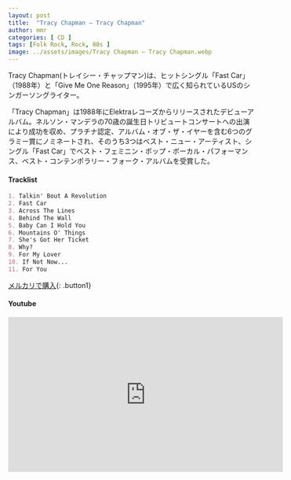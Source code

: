 ```yaml
---
layout: post
title:  "Tracy Chapman – Tracy Chapman"
author: mmr
categories: [ CD ]
tags: [Folk Rock, Rock, 80s ]
image: ../assets/images/Tracy Chapman – Tracy Chapman.webp
---
```


Tracy Chapman(トレイシー・チャップマン)は、ヒットシングル「Fast Car」（1988年）と「Give Me One Reason」（1995年）で広く知られているUSのシンガーソングライター。

「Tracy Chapman」は1988年にElektraレコーズからリリースされたデビューアルバム。ネルソン・マンデラの70歳の誕生日トリビュートコンサートへの出演により成功を収め、プラチナ認定、アルバム・オブ・ザ・イヤーを含む6つのグラミー賞にノミネートされ、そのうち3つはベスト・ニュー・アーティスト、シングル「Fast Car」でベスト・フェミニン・ポップ・ボーカル・パフォーマンス、ベスト・コンテンポラリー・フォーク・アルバムを受賞した。

#### Tracklist
```md
1. Talkin' Bout A Revolution
2. Fast Car
3. Across The Lines
4. Behind The Wall
5. Baby Can I Hold You
6. Mountains O' Things
7. She's Got Her Ticket
8. Why?
9. For My Lover
10. If Not Now...
11. For You
```

[メルカリで購入](https://jp.mercari.com/item/m46950737330?afid=6142608987){: .button1}

#### Youtube
<iframe width="560" height="315" src="https://www.youtube.com/embed/AIOAlaACuv4?si=nw_2eBExIA760JgM" title="YouTube video player" frameborder="0" allow="accelerometer; autoplay; clipboard-write; encrypted-media; gyroscope; picture-in-picture; web-share" referrerpolicy="strict-origin-when-cross-origin" allowfullscreen></iframe>